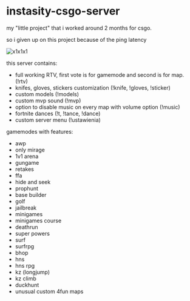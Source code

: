 # instasity-csgo-server

my "little project" that i worked around 2 months for csgo.

so i given up on this project because of the ping latency 

![x1x1x1](https://github.com/abatrowy/instasity-csgo-server/assets/39527345/28f84725-2d9e-4f4b-b2ab-4bf8b2bc1cbd)

this server contains:
- full working RTV, first vote is for gamemode and second is for map. (!rtv)
- knifes, gloves, stickers customization (!knife, !gloves, !sticker)
- custom models (!models)
- custom mvp sound (!mvp)
- option to disable music on every map with volume option (!music)
- fortnite dances (!t, !tance, !dance)
- custom server menu (!ustawienia)

gamemodes with features:
- awp
- only mirage
- 1v1 arena
- gungame
- retakes
- ffa
- hide and seek
- prophunt
- base builder
- golf
- jailbreak
- minigames
- minigames course
- deathrun
- super powers
- surf
- surfrpg
- bhop
- hns
- hns rpg
- kz (longjump)
- kz climb
- duckhunt
- unusual custom 4fun maps

